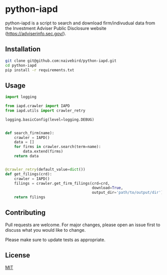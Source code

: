 # python-iapd

python-iapd is a script to search and download firm/indivudual data from the Investment Adviser Public Disclosure website (https://adviserinfo.sec.gov/).

## Installation

```bash
git clone git@github.com:naivebird/python-iapd.git
cd python-iapd
pip install -r requirements.txt
```

## Usage

```python
import logging

from iapd.crawler import IAPD
from iapd.utils import crawler_retry

logging.basicConfig(level=logging.DEBUG)


def search_firm(name):
    crawler = IAPD()
    data = []
    for firms in crawler.search(term=name):
        data.extend(firms)
    return data


@crawler_retry(default_value=dict())
def get_filings(crd):
    crawler = IAPD()
    filings = crawler.get_firm_filings(crd=crd,
                                       download=True,
                                       output_dir='path/to/output/dir')   
    return filings
```

## Contributing
Pull requests are welcome. For major changes, please open an issue first to discuss what you would like to change.

Please make sure to update tests as appropriate.

## License
[MIT](https://choosealicense.com/licenses/mit/)

